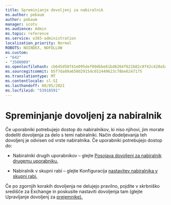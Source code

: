 ```yaml
---
title: Spreminjanje dovoljenj za nabiralnik
ms.author: pebaum
author: pebaum
manager: scotv
ms.audience: Admin
ms.topic: reference
ms.service: o365-administration
localization_priority: Normal
ROBOTS: NOINDEX, NOFOLLOW
ms.custom:
- "642"
- "3500009"
ms.openlocfilehash: cb645d58f41e095def09dbbe61bd6264f621b82c0f42c428a5a88e702c0c950b
ms.sourcegitcommit: b5f7da89a650d2915dc652449623c78be6247175
ms.translationtype: MT
ms.contentlocale: sl-SI
ms.lasthandoff: 08/05/2021
ms.locfileid: "53918591"
---
```

# <a name="changing-permissions-on-a-mailbox"></a>Spreminjanje dovoljenj za nabiralnik

Če uporabniki potrebujejo dostop do nabiralnikov, ki niso njihovi, jim morate dodeliti dovoljenja za delo s temi nabiralniki. Način dodeljevanja teh dovoljenj je odvisen od vrste nabiralnika. Če uporabniki potrebujejo dostop do:
  
- Nabiralniki drugih uporabnikov – glejte [Posojava dovoljenj za nabiralnik drugemu uporabniku.](https://docs.microsoft.com/microsoft-365/admin/add-users/give-mailbox-permissions-to-another-user)
    
- Nabiralnik v skupni rabi – glejte Konfiguracija [nastavitev nabiralnika v skupni rabi.](https://docs.microsoft.com/microsoft-365/admin/email/configure-a-shared-mailbox#add-or-remove-members)
    
Če po zgornjih korakih dovoljenja ne delujejo pravilno, pojdite v skrbniško središče za Exchange in poskusite nastaviti dovoljenja tam (glejte Upravljanje dovoljenj za [prejemnike).](https://technet.microsoft.com/library/jj919240%28v=exchg.150%29.aspx)
  

